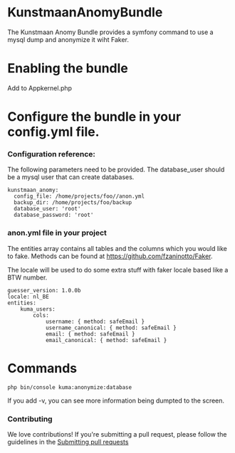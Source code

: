 KunstmaanAnomyBundle
=====================

The Kunstmaan Anomy Bundle provides a symfony command to use a mysql dump and anonymize it wiht Faker.

# Enabling the bundle

Add to Appkernel.php

# Configure the bundle in your config.yml file.

### Configuration reference:

The following parameters need to be provided. The database_user should be a mysql user that can create databases.

```
kunstmaan_anomy:
  config_file: /home/projects/foo//anon.yml
  backup_dir: /home/projects/foo/backup
  database_user: 'root'
  database_password: 'root'

```

### anon.yml file in your project

The entities array contains all tables and the columns which you would like to fake.
Methods can be found at https://github.com/fzaninotto/Faker.

The locale will be used to do some extra stuff with faker locale based like a BTW number.

```
guesser_version: 1.0.0b
locale: nl_BE
entities:
    kuma_users:
        cols:
            username: { method: safeEmail }
            username_canonical: { method: safeEmail }
            email: { method: safeEmail }
            email_canonical: { method: safeEmail } 
```

# Commands

```
php bin/console kuma:anonymize:database
``` 

If you add -v, you can see more information being dumpted to the screen.

### Contributing

We love contributions!
If you're submitting a pull request, please follow the guidelines in the [Submitting pull requests](docs/pull-requests.md)
